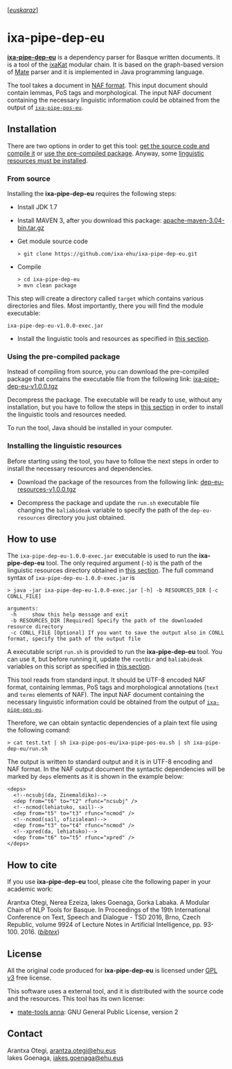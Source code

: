 
[[*euskaraz*](IRAKURRI.md)]

# ixa-pipe-dep-eu

[**ixa-pipe-dep-eu**](http://ixa2.si.ehu.es/ixakat/ixa-pipe-dep-eu.php?lang=en)
is a dependency parser for Basque written documents. It is a tool of
the [ixaKat](http://ixa2.si.ehu.es/ixakat/index.php?lang=en) modular
chain. It is based on the graph-based version of
[Mate](https://code.google.com/archive/p/mate-tools/) parser and it is
implemented in Java programming language. 

The tool takes a document in [NAF
format](http://wordpress.let.vupr.nl/naf/). This input document should
contain lemmas, PoS tags and morphological. The input NAF document
containing the necessary linguistic information could be obtained from
the output of
[`ixa-pipe-pos-eu`](http://ixa2.si.ehu.es/ixakat/ixa-pipe-pos-eu.php?lang=en).


## Installation

There are two options in order to get this tool: [get the source code
and compile it](from-source) or [use the pre-compiled
package](using-pre-compiled-package). Anyway, some [linguistic
resources must be installed](installing-the-linguistic-resources).

### From source

Installing the **ixa-pipe-dep-eu** requires the following steps:

* Install JDK 1.7

* Install MAVEN 3, after you download this package:
  [apache-maven-3.04-bin.tar.gz](http://ftp.udc.es/apache/maven/maven-3/3.0.4/binaries/apache-maven-3.0.4-bin.tar.gz)

* Get module source code

      > git clone https://github.com/ixa-ehu/ixa-pipe-dep-eu.git

* Compile

      > cd ixa-pipe-dep-eu
      > mvn clean package

This step will create a directory called `target`  which contains
various directories and files. Most importantly, there you will find
the module executable:

    ixa-pipe-dep-eu-v1.0.0-exec.jar

* Install the linguistic tools and resources as specified in [this
section](installing-the-linguistic-resources).


### Using the pre-compiled package

Instead of compiling from source, you can download the pre-compiled
package that contains the executable file from the following link:
[ixa-pipe-dep-eu-v1.0.0.tgz](http://ixa2.si.ehu.es/ixakat/downloads/ixa-pipe-dep-eu-v1.0.0.tgz)

Decompress the package. The executable will be ready to use, without
any installation, but you have to follow the steps in [this
section](installing-the-linguistic-resources) in order to install the
linguistic tools and resources needed.

To run the tool, Java should be installed in your computer.


### Installing the linguistic resources

Before starting using the tool, you have to follow the next steps in
order to install the necessary resources and dependencies.

 - Download the package of the resources from the following link:
   [dep-eu-resources-v1.0.0.tgz](http://ixa2.si.ehu.es/ixakat/downloads/dep-eu-resources-v1.0.0.tgz)

 - Decompress the package and update the `run.sh` executable file
   changing the `baliabideak` variable to specify the path of the
   `dep-eu-resources` directory you just obtained.


## How to use

The `ixa-pipe-dep-eu-1.0.0-exec.jar` executable is used to run the
**ixa-pipe-dep-eu** tool. The only required argument (`-b`) is the
path of the linguistic resources directory obtained in [this
section](installing-the-linguistic-resources). The full command syntax
of `ixa-pipe-dep-eu-1.0.0-exec.jar` is

    > java -jar ixa-pipe-dep-eu-1.0.0-exec.jar [-h] -b RESOURCES_DIR [-c CONLL_FILE]

    arguments:
     -h     show this help message and exit
     -b RESOURCES_DIR [Required] Specify the path of the downloaded resource directory
     -c CONLL_FILE [Optional] If you want to save the output also in CONLL format, specify the path of the output file


A executable script `run.sh` is provided to run the
**ixa-pipe-dep-eu** tool. You can use it, but before running it,
update the `rootDir` and `baliabideak` variables on this script as
specified in [this section](installing-the-linguistic-resources).

This tool reads from standard input. It should be UTF-8 encoded NAF
format, containing lemmas, PoS tags and morphological annotations
(`text` and `terms` elements of NAF). The input NAF document
containing the necessary linguistic information could be obtained from
the output of
[`ixa-pipe-pos-eu`](http://ixa2.si.ehu.es/ixakat/ixa-pipe-pos-eu.php?lang=en).

Therefore, we can obtain syntactic dependencies of a plain text file
using the following comand:

    > cat test.txt | sh ixa-pipe-pos-eu/ixa-pipe-pos-eu.sh | sh ixa-pipe-dep-eu/run.sh

The output is written to standard output and it is in UTF-8 encoding
and NAF format. In the NAF output document the syntactic dependencies
will be marked by `deps` elements as it is shown in the example below:

    <deps>
      <!--ncsubj(da, Zinemaldiko)-->
      <dep from="t6" to="t2" rfunc="ncsubj" />
      <!--ncmod(lehiatuko, sail)-->
      <dep from="t5" to="t3" rfunc="ncmod" />
      <!--ncmod(sail, ofizialean)-->
      <dep from="t3" to="t4" rfunc="ncmod" />
      <!--xpred(da, lehiatuko)-->
      <dep from="t6" to="t5" rfunc="xpred" />
    </deps>


## How to cite

If you use **ixa-pipe-dep-eu** tool, please cite the following paper in
your academic work:

Arantxa Otegi, Nerea Ezeiza, Iakes Goenaga, Gorka Labaka. A Modular
Chain of NLP Tools for Basque. In Proceedings of the 19th
International Conference on Text, Speech and Dialogue - TSD 2016,
Brno, Czech Republic, volume 9924 of Lecture Notes in Artificial
Intelligence, pp. 93-100. 2016. ([*bibtex*](http://ixa2.si.ehu.es/ixakat/bib/otegi2016.bib))


## License

All the original code produced for **ixa-pipe-dep-eu** is licensed under
[GPL v3](http://www.gnu.org/licenses/gpl-3.0.en.html) free license.

This software uses a external tool, and it is distributed with the
source code and the resources. This tool has its own license:

 - [mate-tools anna](http://code.google.com/p/mate-tools/): GNU General
   Public License, version 2


## Contact

Arantxa Otegi, arantza.otegi@ehu.eus  
Iakes Goenaga, iakes.goenaga@ehu.eus
 
